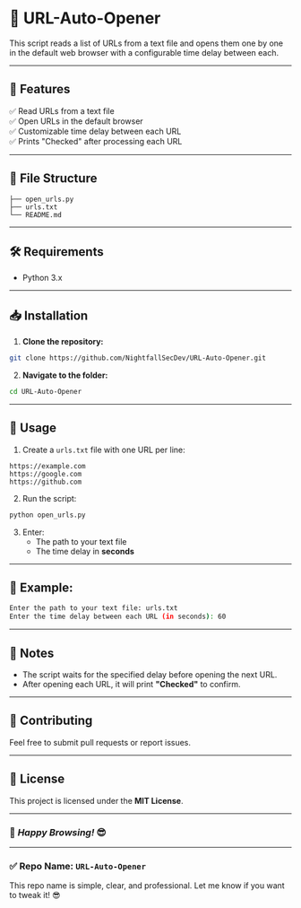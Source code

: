 
# 🔗 URL-Auto-Opener

This script reads a list of URLs from a text file and opens them one by one in the default web browser with a configurable time delay between each.

---

## 🚀 Features
✅ Read URLs from a text file  
✅ Open URLs in the default browser  
✅ Customizable time delay between each URL  
✅ Prints "Checked" after processing each URL  

---

## 📂 File Structure
```
├── open_urls.py
├── urls.txt
└── README.md
```

---

## 🛠️ Requirements
- Python 3.x

---

## 📥 Installation
1. **Clone the repository:**
```bash
git clone https://github.com/NightfallSecDev/URL-Auto-Opener.git
```

2. **Navigate to the folder:**
```bash
cd URL-Auto-Opener
```

---

## 🚦 Usage
1. Create a `urls.txt` file with one URL per line:
```
https://example.com
https://google.com
https://github.com
```

2. Run the script:
```bash
python open_urls.py
```

3. Enter:  
   - The path to your text file  
   - The time delay in **seconds**  

---

## 📌 Example:
```bash
Enter the path to your text file: urls.txt  
Enter the time delay between each URL (in seconds): 60  
```

---

## 📝 Notes
- The script waits for the specified delay before opening the next URL.  
- After opening each URL, it will print **"Checked"** to confirm.  

---

## 🤝 Contributing
Feel free to submit pull requests or report issues.  

---

## 📄 License
This project is licensed under the **MIT License**.  

---

### 🌟 *Happy Browsing!* 😎


---

### ✅ **Repo Name:** `URL-Auto-Opener`  
This repo name is simple, clear, and professional. Let me know if you want to tweak it! 😎
